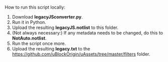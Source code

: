 How to run this script locally:

1) Download **legacyJSconverter.py**.
2) Run it in Python.
3) Upload the resulting **legacyJS.notlist** to this folder.
4) (Not always necessary:) If any metadata needs to be changed, do this to **NotAuto.notlist**.
5) Run the script once more.
6) Upload the resulting **legacy.txt** to the https://github.com/uBlockOrigin/uAssets/tree/master/filters folder.
